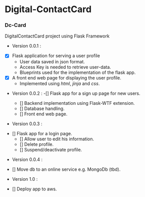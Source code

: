 # Digital-ContactCard 
### Dc-Card
DigitalContactCard project using Flask Framework

* Version 0.0.1 :
 - [x] Flask application for serving a user profile
	* User data saved in json format.
	* Access Key is needed to retrieve user-data.
	* Blueprints used for the implementation of the flask app.
 - [x] A front end web page for displaying the user profile.
	* Implemented using _html_, _jinja_ and _css_.
* Version 0.0.2 :
 -[] Flask app for a sign up page for new users.
	- [] Backend implementation using Flask-WTF extension.
	- [] Database handling.
	- [] Front end web page.

* Version 0.0.3 : 
 - [] Flask app for a login page.
	- [] Allow user to edit his information.
	- [] Delete profile.
	- [] Suspend/deactivate profile.
* Version 0.0.4 :
 - [] Move db to an online service e.g. MongoDb (tbd).

* Version 1.0 :
 - [] Deploy app to aws.
